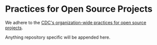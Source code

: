 # Practices for Open Source Projects

We adhere to the
[CDC's organization-wide practices for open source projects](https://github.com/CDCgov/template/blob/master/open_practices.md).

Anything repository specific will be appended here.
